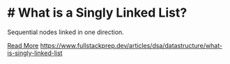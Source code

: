 # # What is a Singly Linked List?

Sequential nodes linked in one direction.

[Read More](https://www.fullstackprep.dev/articles/dsa/datastructure/what-is-singly-linked-list) https://www.fullstackprep.dev/articles/dsa/datastructure/what-is-singly-linked-list